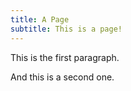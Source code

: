 ```yaml
---
title: A Page
subtitle: This is a page!
---
```

This is the first paragraph.

And this is a second one.

